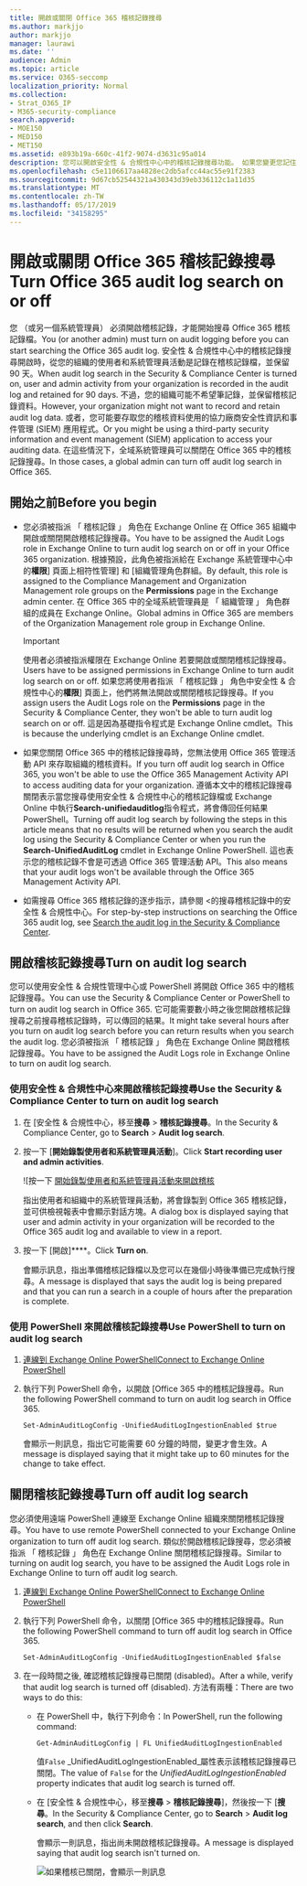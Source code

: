 ```yaml
---
title: 開啟或關閉 Office 365 稽核記錄搜尋
ms.author: markjjo
author: markjjo
manager: laurawi
ms.date: ''
audience: Admin
ms.topic: article
ms.service: O365-seccomp
localization_priority: Normal
ms.collection:
- Strat_O365_IP
- M365-security-compliance
search.appverid:
- MOE150
- MED150
- MET150
ms.assetid: e893b19a-660c-41f2-9074-d3631c95a014
description: 您可以開啟安全性 & 合規性中心中的稽核記錄搜尋功能。 如果您變更您記住，您可以啟動隨時如果 off。 關閉稽核記錄搜尋時，系統管理員無法在組織中搜尋使用者和系統管理員活動的 Office 365 稽核記錄檔。
ms.openlocfilehash: c5e1106617aa4828ec2db5afcc44ac55e91f2383
ms.sourcegitcommit: 9d67cb52544321a430343d39eb336112c1a11d35
ms.translationtype: MT
ms.contentlocale: zh-TW
ms.lasthandoff: 05/17/2019
ms.locfileid: "34158295"
---
```

# <a name="turn-office-365-audit-log-search-on-or-off"></a><span data-ttu-id="7c515-105">開啟或關閉 Office 365 稽核記錄搜尋</span><span class="sxs-lookup"><span data-stu-id="7c515-105">Turn Office 365 audit log search on or off</span></span>

<span data-ttu-id="7c515-106">您 （或另一個系統管理員） 必須開啟稽核記錄，才能開始搜尋 Office 365 稽核記錄檔。</span><span class="sxs-lookup"><span data-stu-id="7c515-106">You (or another admin) must turn on audit logging before you can start searching the Office 365 audit log.</span></span> <span data-ttu-id="7c515-107">安全性 & 合規性中心中的稽核記錄搜尋開啟時，從您的組織的使用者和系統管理員活動是記錄在稽核記錄檔，並保留 90 天。</span><span class="sxs-lookup"><span data-stu-id="7c515-107">When audit log search in the Security & Compliance Center is turned on, user and admin activity from your organization is recorded in the audit log and retained for 90 days.</span></span> <span data-ttu-id="7c515-108">不過，您的組織可能不希望筆記錄，並保留稽核記錄資料。</span><span class="sxs-lookup"><span data-stu-id="7c515-108">However, your organization might not want to record and retain audit log data.</span></span> <span data-ttu-id="7c515-109">或者，您可能要存取您的稽核資料使用的協力廠商安全性資訊和事件管理 (SIEM) 應用程式。</span><span class="sxs-lookup"><span data-stu-id="7c515-109">Or you might be using a third-party security information and event management (SIEM) application to access your auditing data.</span></span> <span data-ttu-id="7c515-110">在這些情況下，全域系統管理員可以關閉在 Office 365 中的稽核記錄搜尋。</span><span class="sxs-lookup"><span data-stu-id="7c515-110">In those cases, a global admin can turn off audit log search in Office 365.</span></span>
  
## <a name="before-you-begin"></a><span data-ttu-id="7c515-111">開始之前</span><span class="sxs-lookup"><span data-stu-id="7c515-111">Before you begin</span></span>

- <span data-ttu-id="7c515-112">您必須被指派 「 稽核記錄 」 角色在 Exchange Online 在 Office 365 組織中開啟或關閉開啟稽核記錄搜尋。</span><span class="sxs-lookup"><span data-stu-id="7c515-112">You have to be assigned the Audit Logs role in Exchange Online to turn audit log search on or off in your Office 365 organization.</span></span> <span data-ttu-id="7c515-113">根據預設，此角色被指派給在 Exchange 系統管理中心中的**權限**] 頁面上相符性管理] 和 [組織管理角色群組。</span><span class="sxs-lookup"><span data-stu-id="7c515-113">By default, this role is assigned to the Compliance Management and Organization Management role groups on the **Permissions** page in the Exchange admin center.</span></span> <span data-ttu-id="7c515-114">在 Office 365 中的全域系統管理員是 「 組織管理 」 角色群組的成員在 Exchange Online。</span><span class="sxs-lookup"><span data-stu-id="7c515-114">Global admins in Office 365 are members of the Organization Management role group in Exchange Online.</span></span> 
    
    > [!IMPORTANT]
    > <span data-ttu-id="7c515-115">使用者必須被指派權限在 Exchange Online 若要開啟或關閉稽核記錄搜尋。</span><span class="sxs-lookup"><span data-stu-id="7c515-115">Users have to be assigned permissions in Exchange Online to turn audit log search on or off.</span></span> <span data-ttu-id="7c515-116">如果您將使用者指派 「 稽核記錄 」 角色中安全性 & 合規性中心的**權限**] 頁面上，他們將無法開啟或關閉稽核記錄搜尋。</span><span class="sxs-lookup"><span data-stu-id="7c515-116">If you assign users the Audit Logs role on the **Permissions** page in the Security & Compliance Center, they won't be able to turn audit log search on or off.</span></span> <span data-ttu-id="7c515-117">這是因為基礎指令程式是 Exchange Online cmdlet。</span><span class="sxs-lookup"><span data-stu-id="7c515-117">This is because the underlying cmdlet is an Exchange Online cmdlet.</span></span> 
  
- <span data-ttu-id="7c515-118">如果您關閉 Office 365 中的稽核記錄搜尋時，您無法使用 Office 365 管理活動 API 來存取組織的稽核資料。</span><span class="sxs-lookup"><span data-stu-id="7c515-118">If you turn off audit log search in Office 365, you won't be able to use the Office 365 Management Activity API to access auditing data for your organization.</span></span> <span data-ttu-id="7c515-119">遵循本文中的稽核記錄搜尋關閉表示當您搜尋使用安全性 & 合規性中心的稽核記錄檔或 Exchange Online 中執行**Search-unifiedauditlog**指令程式，將會傳回任何結果PowerShell。</span><span class="sxs-lookup"><span data-stu-id="7c515-119">Turning off audit log search by following the steps in this article means that no results will be returned when you search the audit log using the Security & Compliance Center or when you run the **Search-UnifiedAuditLog** cmdlet in Exchange Online PowerShell.</span></span> <span data-ttu-id="7c515-120">這也表示您的稽核記錄不會是可透過 Office 365 管理活動 API。</span><span class="sxs-lookup"><span data-stu-id="7c515-120">This also means that your audit logs won't be available through the Office 365 Management Activity API.</span></span>  
    
- <span data-ttu-id="7c515-121">如需搜尋 Office 365 稽核記錄的逐步指示，請參閱 <<c0>的搜尋稽核記錄中的安全性 &amp; 合規性中心。</span><span class="sxs-lookup"><span data-stu-id="7c515-121">For step-by-step instructions on searching the Office 365 audit log, see [Search the audit log in the Security & Compliance Center](search-the-audit-log-in-security-and-compliance.md).</span></span>
    
## <a name="turn-on-audit-log-search"></a><span data-ttu-id="7c515-122">開啟稽核記錄搜尋</span><span class="sxs-lookup"><span data-stu-id="7c515-122">Turn on audit log search</span></span>

<span data-ttu-id="7c515-123">您可以使用安全性 & 合規性管理中心或 PowerShell 將開啟 Office 365 中的稽核記錄搜尋。</span><span class="sxs-lookup"><span data-stu-id="7c515-123">You can use the Security & Compliance Center or PowerShell to turn on audit log search in Office 365.</span></span> <span data-ttu-id="7c515-124">它可能需要數小時之後您開啟稽核記錄搜尋之前搜尋稽核記錄時，可以傳回的結果。</span><span class="sxs-lookup"><span data-stu-id="7c515-124">It might take several hours after you turn on audit log search before you can return results when you search the audit log.</span></span> <span data-ttu-id="7c515-125">您必須被指派 「 稽核記錄 」 角色在 Exchange Online 開啟稽核記錄搜尋。</span><span class="sxs-lookup"><span data-stu-id="7c515-125">You have to be assigned the Audit Logs role in Exchange Online to turn on audit log search.</span></span>
  
### <a name="use-the-security--compliance-center-to-turn-on-audit-log-search"></a><span data-ttu-id="7c515-126">使用安全性 & 合規性中心來開啟稽核記錄搜尋</span><span class="sxs-lookup"><span data-stu-id="7c515-126">Use the Security & Compliance Center to turn on audit log search</span></span>

1. <span data-ttu-id="7c515-127">在 [安全性 & 合規性中心，移至**搜尋** \> **稽核記錄搜尋**。</span><span class="sxs-lookup"><span data-stu-id="7c515-127">In the Security & Compliance Center, go to **Search** \> **Audit log search**.</span></span>
    
2. <span data-ttu-id="7c515-128">按一下 [**開始錄製使用者和系統管理員活動**]。</span><span class="sxs-lookup"><span data-stu-id="7c515-128">Click **Start recording user and admin activities**.</span></span>
    
    ![按一下 [開始錄製使用者和系統管理員活動來開啟稽核](media/39a9d35f-88d0-4bbe-a962-0be2f838e2bf.png)
  
    <span data-ttu-id="7c515-130">指出使用者和組織中的系統管理員活動，將會錄製到 Office 365 稽核記錄，並可供檢視報表中會顯示對話方塊。</span><span class="sxs-lookup"><span data-stu-id="7c515-130">A dialog box is displayed saying that user and admin activity in your organization will be recorded to the Office 365 audit log and available to view in a report.</span></span> 
    
3. <span data-ttu-id="7c515-131">按一下 [開啟]\*\*\*\*。</span><span class="sxs-lookup"><span data-stu-id="7c515-131">Click **Turn on**.</span></span>
    
    <span data-ttu-id="7c515-132">會顯示訊息，指出準備稽核記錄檔以及您可以在幾個小時後準備已完成執行搜尋。</span><span class="sxs-lookup"><span data-stu-id="7c515-132">A message is displayed that says the audit log is being prepared and that you can run a search in a couple of hours after the preparation is complete.</span></span>
    
### <a name="use-powershell-to-turn-on-audit-log-search"></a><span data-ttu-id="7c515-133">使用 PowerShell 來開啟稽核記錄搜尋</span><span class="sxs-lookup"><span data-stu-id="7c515-133">Use PowerShell to turn on audit log search</span></span>

1. [<span data-ttu-id="7c515-134">連線到 Exchange Online PowerShell</span><span class="sxs-lookup"><span data-stu-id="7c515-134">Connect to Exchange Online PowerShell</span></span>](https://go.microsoft.com/fwlink/p/?LinkID=396554)
    
2. <span data-ttu-id="7c515-135">執行下列 PowerShell 命令，以開啟 [Office 365 中的稽核記錄搜尋。</span><span class="sxs-lookup"><span data-stu-id="7c515-135">Run the following PowerShell command to turn on audit log search in Office 365.</span></span>
    
    ```
    Set-AdminAuditLogConfig -UnifiedAuditLogIngestionEnabled $true
    ```

    <span data-ttu-id="7c515-136">會顯示一則訊息，指出它可能需要 60 分鐘的時間，變更才會生效。</span><span class="sxs-lookup"><span data-stu-id="7c515-136">A message is displayed saying that it might take up to 60 minutes for the change to take effect.</span></span>
  
## <a name="turn-off-audit-log-search"></a><span data-ttu-id="7c515-137">關閉稽核記錄搜尋</span><span class="sxs-lookup"><span data-stu-id="7c515-137">Turn off audit log search</span></span>

<span data-ttu-id="7c515-138">您必須使用遠端 PowerShell 連線至 Exchange Online 組織來關閉稽核記錄搜尋。</span><span class="sxs-lookup"><span data-stu-id="7c515-138">You have to use remote PowerShell connected to your Exchange Online organization to turn off audit log search.</span></span> <span data-ttu-id="7c515-139">類似於開啟稽核記錄搜尋，您必須被指派 「 稽核記錄 」 角色在 Exchange Online 關閉稽核記錄搜尋。</span><span class="sxs-lookup"><span data-stu-id="7c515-139">Similar to turning on audit log search, you have to be assigned the Audit Logs role in Exchange Online to turn off audit log search.</span></span>
  
1. [<span data-ttu-id="7c515-140">連線到 Exchange Online PowerShell</span><span class="sxs-lookup"><span data-stu-id="7c515-140">Connect to Exchange Online PowerShell</span></span>](https://go.microsoft.com/fwlink/p/?LinkID=396554)
    
2. <span data-ttu-id="7c515-141">執行下列 PowerShell 命令，以關閉 [Office 365 中的稽核記錄搜尋。</span><span class="sxs-lookup"><span data-stu-id="7c515-141">Run the following PowerShell command to turn off audit log search in Office 365.</span></span>
    
    ```
    Set-AdminAuditLogConfig -UnifiedAuditLogIngestionEnabled $false
    ```

3. <span data-ttu-id="7c515-142">在一段時間之後, 確認稽核記錄搜尋已關閉 (disabled)。</span><span class="sxs-lookup"><span data-stu-id="7c515-142">After a while, verify that audit log search is turned off (disabled).</span></span> <span data-ttu-id="7c515-143">方法有兩種：</span><span class="sxs-lookup"><span data-stu-id="7c515-143">There are two ways to do this:</span></span>
    
    - <span data-ttu-id="7c515-144">在 PowerShell 中，執行下列命令：</span><span class="sxs-lookup"><span data-stu-id="7c515-144">In PowerShell, run the following command:</span></span>

        ```
        Get-AdminAuditLogConfig | FL UnifiedAuditLogIngestionEnabled
        ```

        <span data-ttu-id="7c515-145">值`False` _UnifiedAuditLogIngestionEnabled_屬性表示該稽核記錄搜尋已關閉。</span><span class="sxs-lookup"><span data-stu-id="7c515-145">The value of  `False` for the  _UnifiedAuditLogIngestionEnabled_ property indicates that audit log search is turned off.</span></span> 
    
    - <span data-ttu-id="7c515-146">在 [安全性 & 合規性中心，移至**搜尋** \> **稽核記錄搜尋**]，然後按一下 [**搜尋**。</span><span class="sxs-lookup"><span data-stu-id="7c515-146">In the Security & Compliance Center, go to **Search** \> **Audit log search**, and then click **Search**.</span></span>
    
      <span data-ttu-id="7c515-147">會顯示一則訊息，指出尚未開啟稽核記錄搜尋。</span><span class="sxs-lookup"><span data-stu-id="7c515-147">A message is displayed saying that audit log search isn't turned on.</span></span> 
    
      ![如果稽核已關閉，會顯示一則訊息](media/dca53da6-1cbe-4fa3-9860-f0d674de9538.png)
